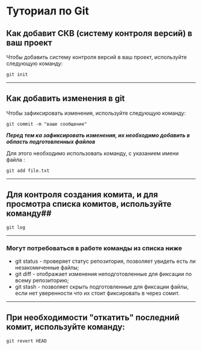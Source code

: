 # Туториал по Git

## Как добавит СКВ (систему контроля версий) в ваш проект

Чтобы   добавить систему контроля версий в ваш проект, используйте следующую команду:

```
git init
```
---

## Как добавить изменения в git

Чтобы зафиксировать изменения, используйте следующую команду:
```
git commit -m "ваше сообщение"
```
***Перед тем ка зафиксировать изменения, их необходимо добавить в область подготовленных файлов***

Для этого необходимо использовать команду, с указанием имени файла :
```
git add file.txt
```
---

## Для контроля создания комита, и для просмотра списка комитов, используйте команду##
```
git log
```
---
### Могут потребоваться в работе команды из списка ниже 
* git status - проверяет статус репозитория, позволяет увидеть есть ли незакомиченные файлы;
* git diff - отображает изменения неподготовленные для фиксации по всему репозиторию;
* git stash - позволяет скрыть подготовленные для фиксации файлы, если нет уверенности что их стоит фиксировать в через сомит.

---
## При необходимости "откатить" последний комит, используйте команду:
```
git revert HEAD
```
